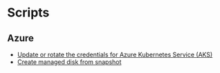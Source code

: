 # Scripts

## Azure
* [Update or rotate the credentials for Azure Kubernetes Service (AKS)](https://raw.githubusercontent.com/ayusmadi/scripts/master/azure/Update%20or%20rotate%20the%20credentials%20for%20Azure%20Kubernetes%20Service%20(AKS)/main.sh)
* [Create managed disk from snapshot](https://raw.githubusercontent.com/ayusmadi/scripts/master/azure/Create%20managed%20disk%20from%20snapshot/main.ps1)
